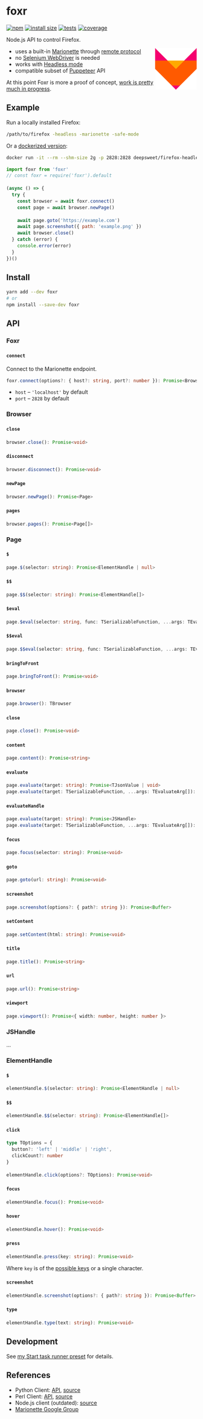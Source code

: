 # foxr

[![npm](https://flat.badgen.net/npm/v/foxr)](https://www.npmjs.com/package/foxr) [![install size](https://flat.badgen.net/packagephobia/install/foxr)](https://packagephobia.now.sh/result?p=foxr) [![tests](https://flat.badgen.net/travis/deepsweet/foxr/master?label=tests)](https://travis-ci.org/deepsweet/foxr) [![coverage](https://flat.badgen.net/codecov/c/github/deepsweet/foxr/master)](https://codecov.io/github/deepsweet/foxr)

Node.js API to control Firefox.

<img src="logo.svg" width="110" height="110" align="right" alt="logo"/>

* uses a built-in [Marionette](https://vakila.github.io/blog/marionette-act-i-automation/) through [remote protocol](https://firefox-source-docs.mozilla.org/testing/marionette/marionette/index.html)
* no [Selenium WebDriver](https://github.com/SeleniumHQ/selenium/wiki/FirefoxDriver) is needed
* works with [Headless mode](https://developer.mozilla.org/en-US/docs/Mozilla/Firefox/Headless_mode)
* compatible subset of [Puppeteer](https://github.com/GoogleChrome/puppeteer) API

At this point Foxr is more a proof of concept, [work is pretty much in progress](https://github.com/deepsweet/foxr/issues?q=is%3Aissue+is%3Aopen+sort%3Aupdated-desc+label%3Aenhancement).

## Example

Run a locally installed Firefox:

```sh
/path/to/firefox -headless -marionette -safe-mode
```

Or a [dockerized version](https://github.com/deepsweet/firefox-headless-remote):

```sh
docker run -it --rm --shm-size 2g -p 2828:2828 deepsweet/firefox-headless-remote:62
```

```js
import foxr from 'foxr'
// const foxr = require('foxr').default

(async () => {
  try {
    const browser = await foxr.connect()
    const page = await browser.newPage()

    await page.goto('https://example.com')
    await page.screenshot({ path: 'example.png' })
    await browser.close()
  } catch (error) {
    console.error(error)
  }
})()
```

## Install

```sh
yarn add --dev foxr
# or
npm install --save-dev foxr
```

## API

### Foxr

#### `connect`

Connect to the Marionette endpoint.

```ts
foxr.connect(options?: { host?: string, port?: number }): Promise<Browser>
```

* `host` – `'localhost'` by default
* `port` – `2828` by default

### Browser

#### `close`

```ts
browser.close(): Promise<void>
```

#### `disconnect`

```ts
browser.disconnect(): Promise<void>
```

#### `newPage`

```ts
browser.newPage(): Promise<Page>
```

#### `pages`

```ts
browser.pages(): Promise<Page[]>
```

### Page

#### `$`

```ts
page.$(selector: string): Promise<ElementHandle | null>
```

#### `$$`

```ts
page.$$(selector: string): Promise<ElementHandle[]>
```

#### `$eval`

```ts
page.$eval(selector: string, func: TSerializableFunction, ...args: TEvaluateArg[]): Promise<TJsonValue | void>
```

#### `$$eval`

```ts
page.$$eval(selector: string, func: TSerializableFunction, ...args: TEvaluateArg[]): Promise<Array<TJsonValue | void>>
```

#### `bringToFront`

```ts
page.bringToFront(): Promise<void>
```

#### `browser`

```ts
page.browser(): TBrowser
```

#### `close`

```ts
page.close(): Promise<void>
```

#### `content`

```ts
page.content(): Promise<string>
```

#### `evaluate`

```ts
page.evaluate(target: string): Promise<TJsonValue | void>
page.evaluate(target: TSerializableFunction, ...args: TEvaluateArg[]): Promise<TJsonValue | void>
```

#### `evaluateHandle`

```ts
page.evaluate(target: string): Promise<JSHandle>
page.evaluate(target: TSerializableFunction, ...args: TEvaluateArg[]): Promise<JSHandle>
```

#### `focus`

```ts
page.focus(selector: string): Promise<void>
```

#### `goto`

```ts
page.goto(url: string): Promise<void>
```

#### `screenshot`

```ts
page.screenshot(options?: { path?: string }): Promise<Buffer>
```

#### `setContent`

```ts
page.setContent(html: string): Promise<void>
```

#### `title`

```ts
page.title(): Promise<string>
```

#### `url`

```ts
page.url(): Promise<string>
```

#### `viewport`

```ts
page.viewport(): Promise<{ width: number, height: number }>
```

### JSHandle

…

### ElementHandle

#### `$`

```ts
elementHandle.$(selector: string): Promise<ElementHandle | null>
```

#### `$$`

```ts
elementHandle.$$(selector: string): Promise<ElementHandle[]>
```

#### `click`

```ts
type TOptions = {
  button?: 'left' | 'middle' | 'right',
  clickCount?: number
}

elementHandle.click(options?: TOptions): Promise<void>
```

#### `focus`

```ts
elementHandle.focus(): Promise<void>
```

#### `hover`

```ts
elementHandle.hover(): Promise<void>
```

#### `press`

```ts
elementHandle.press(key: string): Promise<void>
```

Where `key` is of the [possible keys](./src/keys.ts) or a single character.

#### `screenshot`

```ts
elementHandle.screenshot(options?: { path?: string }): Promise<Buffer>
```

#### `type`

```ts
elementHandle.type(text: string): Promise<void>
```

## Development

See [my Start task runner preset](https://github.com/deepsweet/_/tree/master/packages/start-preset-node-ts-lib) for details.

## References

* Python Client: [API](https://marionette-client.readthedocs.io/en/latest/reference.html), [source](https://searchfox.org/mozilla-central/source/testing/marionette/client/)
* Perl Client: [API](https://metacpan.org/pod/Firefox::Marionette), [source](https://metacpan.org/source/DDICK/Firefox-Marionette-0.57/lib/Firefox)
* Node.js client (outdated): [source](https://github.com/mozilla-b2g/gaia/tree/master/tests/jsmarionette/client)
* [Marionette Google Group](https://groups.google.com/forum/#!forum/mozilla.tools.marionette)
